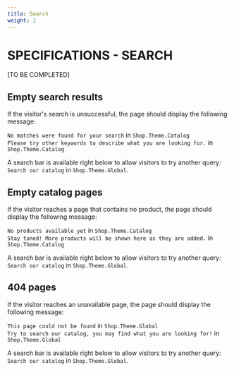 ```yaml
---
title: Search
weight: 1
---
```

# **SPECIFICATIONS - SEARCH**


[TO BE COMPLETED]

## Empty search results

If the visitor's search is unsuccessful, the page should display the following message:

`No matches were found for your search` in `Shop.Theme.Catalog`</br>
`Please try other keywords to describe what you are looking for.` in `Shop.Theme.Catalog`

A search bar is available right below to allow visitors to try another query: `Search our catalog` in `Shop.Theme.Global`.


## Empty catalog pages

If the visitor reaches a page that contains no product, the page should display the following message:

`No products available yet` in `Shop.Theme.Catalog`</br>
`Stay tuned! More products will be shown here as they are added.` in `Shop.Theme.Catalog`

A search bar is available right below to allow visitors to try another query: `Search our catalog` in `Shop.Theme.Global`.

## 404 pages 

If the visitor reaches an unavailable page, the page should display the following message:

`This page could not be found` in `Shop.Theme.Global`</br>
`Try to search our catalog, you may find what you are looking for!` in `Shop.Theme.Global`

A search bar is available right below to allow visitors to try another query: `Search our catalog` in `Shop.Theme.Global`.
